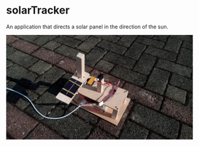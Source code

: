 # solarTracker

An application that directs a solar panel in the direction of the sun.

![alt text](./images/arduino.jpg)
